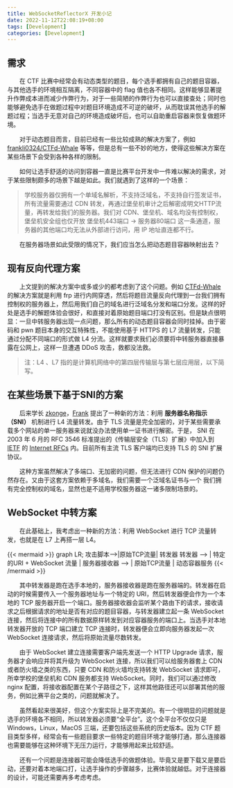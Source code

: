 ```yaml
---
title: WebSocketReflectorX 开发小记
date: 2022-11-12T22:08:19+08:00
tags: [Development]
categories: [Development]
---
```


## 需求

　　在 CTF 比赛中经常会有动态类型的题目，每个选手都拥有自己的题目容器，与其他选手的环境相互隔离，不同容器中的 flag 值也各不相同。这样能够显著提升作弊成本进而减少作弊行为，对于一些简陋的作弊行为也可以直接查处；同时也能够避免选手在做题过程中对题目环境造成不可逆的破坏，从而耽误其他选手的解题过程；当选手无意对自己的环境造成破坏后，也可以自助重启容器来恢复做题环境。

　　对于动态题目而言，目前已经有一些比较成熟的解决方案了，例如 [frankli0324/CTFd-Whale](https://github.com/frankli0324/CTFd-Whale) 等等，但是总有一些不妙的地方，使得这些解决方案在某些场景下会受到各种各样的限制。

　　如何让选手舒适的访问到容器一直是比赛平台开发中一件难以解决的需求，对于某些限制颇多的场景下越是如此。我们就遇到了这样的一个场景：

> 学校服务器仅拥有一个单域名解析，不支持泛域名，不支持自行签发证书，所有流量需要通过 CDN 转发，再通过堡垒机审计之后解密成明文HTTP流量，再转发给我们的服务器。我们对 CDN、堡垒机、域名均没有控制权，堡垒机安全组也仅开放 堡垒机443端口 -> 服务器80端口 这一条通道，服务器的其他端口均无法从外部进行访问，用 IP 地址直连都不行。

　　在服务器场景如此受限的情况下，我们应当怎么把动态题目容器映射出去？

## 现有反向代理方案

　　上文提到的解决方案中或多或少的都考虑到了这个问题。例如 [CTFd-Whale](https://github.com/frankli0324/CTFd-Whale) 的解决方案就是利用 frp 进行内网穿透，然后将题目流量反向代理到一台我们拥有控制权的服务器上，然后用我们自己的域名进行泛域名分发和端口分发。这样的好处是选手的解题体验会很好，和直接对着原始题目端口打没有区别。但是缺点很明显：一旦中转服务器出现一点问题，那么所有的动态题目容器会同时挂掉。由于密码和 pwn 题目本身的交互特殊性，不能使用基于 HTTPS 的 L7 流量转发，只能通过分配不同端口的形式做 L4 分流。这样就要求我们必须要将中转服务器直接暴露在公网上，这样一旦遭遇 DDoS 攻击，救都没法救。

> 注：L4 、L7 指的是计算机网络中的第四层传输层与第七层应用层，以下简写。

## 在某些场景下基于SNI的方案

　　后来学长 [zkonge](https://github.com/zkonge)，[Frank](https://github.com/frankli0324) 提出了一种新的方法：利用 **服务器名称指示（SNI）** 机制进行 L4 流量转发。由于 TLS 流量是完全加密的，对于某些需要承载多个网站的单一服务器来说就没办法使用单一证书进行解密。于是， SNI 在 2003 年 6 月的 RFC 3546 标准提出的《传输层安全（TLS）扩展》中加入到 [IETF](https://zh.m.wikipedia.org/wiki/IETF "IETF") 的 [Internet RFCs](https://zh.m.wikipedia.org/wiki/RFC "RFC") 内。目前所有主流 TLS 客户端均已支持 TLS 的 SNI 扩展协议。

　　这种方案虽然解决了多端口、无加密的问题，但无法进行 CDN 保护的问题仍然存在。又由于这套方案依赖于多域名，我们需要一个泛域名证书与一个 我们拥有完全控制权的域名，显然也是不适用学校服务器这一诸多限制场景的。

## WebSocket 中转方案

　　在此基础上，我考虑出一种新的方法：利用 WebSocket 进行 TCP 流量转发，也就是在 L7 上再搭一层 L4。

{{< mermaid >}}
graph LR;
攻击脚本-->|原始TCP流量| 转发器
    转发器 --> | 特定的URI + WebSocket 流量 | 服务器接收器 --> | 原始TCP流量 | 动态容器服务
{{< /mermaid >}}

　　其中转发器是跑在选手本地的，服务器接收器是跑在服务器端的。转发器在启动的时候需要传入一个服务器地址与一个特定的 URI，然后转发器便会作为一个本地的 TCP 服务器开启一个端口。服务器接收器会监听某个路由下的请求，接收请求之后根据请求的地址是否有对应的题目容器，与转发器建立起一条 WebSocket 连接，然后将连接中的所有数据原样转发到对应容器服务的端口上。当选手对本地转发器开放的 TCP 端口建立 TCP 连接时，转发器便会立即向服务器发起一次 WebSocket 连接请求，然后将原始流量尽数转发。

　　由于 WebSocket 建立连接需要客户端先发送一个 HTTP Upgrade 请求，服务器才会响应并将其升级为 WebSocket 连接，所以我们可以给服务器套上 CDN 或者防火墙之类的东西，只要 CDN 和防火墙均支持转发 WebSocket 请求即可，所幸学校的堡垒机和 CDN 服务都支持 WebSocket。同时，我们可以通过修改 nginx 配置，将接收器配置在某个子路径之下，这样其他路径还可以部署其他的服务，例如比赛平台之类的，问题就解决了。

　　虽然看起来很美好，但这个方案实际上是不完美的。有一个很明显的问题就是选手的环境各不相同，所以转发器必须要“全平台”。这个全平台不仅仅只是 Windows，Linux，MacOS 三端，还要包括这些系统的历史版本。因为 CTF 题目类型多样，经常会有一些题目要求一些特定的题目环境才能够打通，那么连接器也需要能够在这种环境下无压力运行，才能够用起来比较舒适。

　　还有一个问题是连接器可能会降低选手的做题体验。毕竟又是要下载又是要启动，还要对着本地端口打，让选手操作的步骤越多，比赛体验就越低。对于连接器的设计，可能还需要再多考虑考虑。
